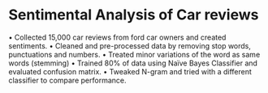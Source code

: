 # Sentimental Analysis of Car reviews
•	Collected 15,000 car reviews from ford car owners and created sentiments. 
•	Cleaned and pre-processed data by removing stop words, punctuations and numbers.
•	Treated minor variations of the word as same words (stemming)
•	Trained 80% of data using Naïve Bayes Classifier and evaluated confusion matrix.
•	Tweaked N-gram and tried with a different classifier to compare performance.

